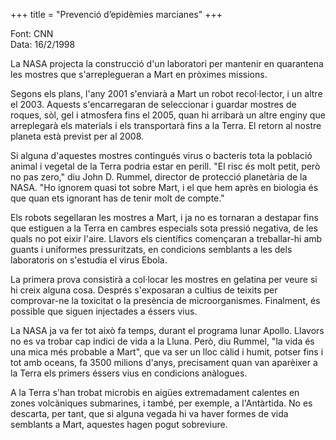 +++
title = "Prevenció d’epidèmies marcianes"
+++

Font: CNN  
Data: 16/2/1998

La NASA projecta la construcció d'un laboratori per mantenir en quarantena les mostres que s'arreplegueran a Mart en pròximes missions.

Segons els plans, l'any 2001 s'enviarà a Mart un robot recol·lector, i un altre el 2003. Aquests s'encarregaran de seleccionar i guardar mostres de roques, sòl, gel i atmosfera fins el 2005, quan hi arribarà un altre enginy que arreplegarà els materials i els transportarà fins a la Terra. El retorn al nostre planeta està previst per al 2008.

Si alguna d'aquestes mostres contingués virus o bacteris tota la població animal i vegetal de la Terra podria estar en perill. "El risc és molt petit, però no pas zero," diu John D. Rummel, director de protecció planetària de la NASA. "Ho ignorem quasi tot sobre Mart, i el que hem après en biologia és que quan ets ignorant has de tenir molt de compte."

Els robots segellaran les mostres a Mart, i ja no es tornaran a destapar fins que estiguen a la Terra en cambres especials sota pressió negativa, de les quals no pot eixir l'aire. Llavors els científics començaran a treballar-hi amb guants i uniformes pressuritzats, en condicions semblants a les dels laboratoris on s'estudia el virus Ebola.

La primera prova consistirà a col·locar les mostres en gelatina per veure si hi creix alguna cosa. Després s'exposaran a cultius de teixits per comprovar-ne la toxicitat o la presència de microorganismes. Finalment, és possible que siguen injectades a éssers vius.

La NASA ja va fer tot això fa temps, durant el programa lunar Apollo. Llavors no es va trobar cap indici de vida a la Lluna. Però, diu Rummel, "la vida és una mica més probable a Mart", que va ser un lloc càlid i humit, potser fins i tot amb oceans, fa 3500 milions d'anys, precisament quan van aparèixer a la Terra els primers éssers vius en condicions anàlogues.

A la Terra s'han trobat microbis en aigües extremadament calentes en zones volcàniques submarines, i també, per exemple, a l'Antàrtida. No es descarta, per tant, que si alguna vegada hi va haver formes de vida semblants a Mart, aquestes hagen pogut sobreviure.

